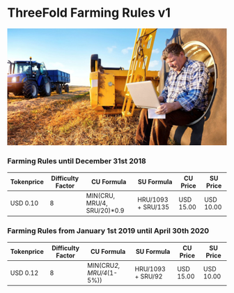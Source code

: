 #  ThreeFold Farming Rules v1

![](./img/farmingrules1.png)

### Farming Rules until December 31st 2018

|Tokenprice| Difficulty Factor|CU Formula|SU Formula|CU Price|SU Price|
|----------|------------------------------|---------------|--------------|----|-----|
|USD 0.10|8|MIN(CRU, MRU/4, SRU/20)*0.9|HRU/1093 + SRU/135|USD 15.00|USD 10.00|





### Farming Rules from January 1st 2019 until April 30th 2020

|Tokenprice| Difficulty Factor|CU Formula|SU Formula|CU Price|SU Price|
|----------|------------------------------|---------------|--------------|----|-----|
|USD 0.12|8|MIN(CRU*2, MRU/4*(1-5%))|HRU/1093 + SRU/92|USD 15.00|USD 10.00|



